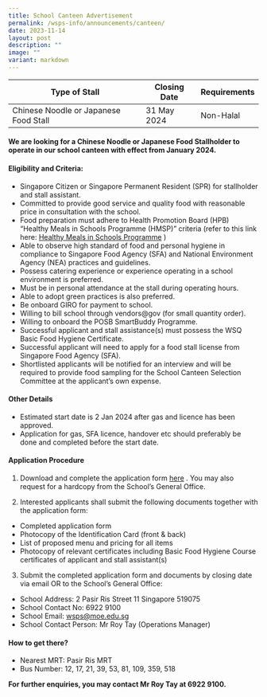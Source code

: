 ```yaml
---
title: School Canteen Advertisement
permalink: /wsps-info/announcements/canteen/
date: 2023-11-14
layout: post
description: ""
image: ""
variant: markdown
---
```

| Type of Stall | Closing Date | Requirements |
| -------- | -------- | -------- |
| Chinese Noodle or Japanese Food Stall    | 31 May 2024     | Non-Halal     |

#### **We are looking for a Chinese Noodle or Japanese Food Stallholder to operate in our school canteen with effect from January 2024.**

#### **Eligibility and Criteria:**

* Singapore Citizen or Singapore Permanent Resident (SPR) for stallholder and stall assistant. 
* Committed to provide good service and quality food with reasonable price in consultation with the school.
* Food preparation must adhere to Health Promotion Board (HPB) “Healthy Meals in Schools Programme (HMSP)” criteria (refer to this link here: [Healthy Meals in Schools Programme](https://www.hpb.gov.sg/schools/school-programmes/healthy-meals-in-schools-programme ) )
* Able to observe high standard of food and personal hygiene in compliance to Singapore Food Agency (SFA) and National Environment Agency (NEA) practices and guidelines.
* Possess catering experience or experience operating in a school environment is preferred.
* Must be in personal attendance at the stall during operating hours.
* Able to adopt green practices is also preferred.
* Be onboard GIRO for payment to school.
* Willing to bill school through vendors@gov (for small quantity order).
* Willing to onboard the POSB SmartBuddy Programme.
* Successful applicant and stall assistance(s) must possess the WSQ Basic Food Hygiene Certificate.
* Successful applicant will need to apply for a food stall license from Singapore Food Agency (SFA).
* Shortlisted applicants will be notified for an interview and will be required to provide food sampling for the School Canteen Selection Committee at the applicant’s own expense.

#### **Other Details**
* Estimated start date is 2 Jan 2024 after gas and licence has been approved.
* Application for gas, SFA licence, handover etc should preferably be done and completed before the start date. 

#### **Application Procedure**

1) Download and complete the application form  [here](/files/Application_Form_for_School_Canteen_Stall_2.pdf) .
You may also request for a hardcopy from the School’s General Office. 



2) Interested applicants shall submit the following documents together with the application form:

* Completed application form
* Photocopy of the Identification Card (front & back)
* List of proposed menu and pricing for all items
* Photocopy of relevant certificates including Basic Food Hygiene Course certificates of applicant and stall assistant(s)

3) Submit the completed application form and documents by closing date via email OR to the School’s General Office:
* School Address: 2 Pasir Ris Street 11 Singapore 519075
* School Contact No: 6922 9100
* School Email: wsps@moe.edu.sg 
* School Contact Person: Mr Roy Tay (Operations Manager)


#### How to get there?

* Nearest MRT: Pasir Ris MRT
* Bus Number: 12, 17, 21, 39, 53, 81, 109, 359, 518

**For further enquiries, you may contact Mr Roy Tay at 6922 9100.**